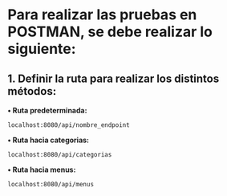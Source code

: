 # Para realizar las pruebas en POSTMAN, se debe realizar lo siguiente:

## 1. Definir la ruta para realizar los distintos métodos:

**• Ruta predeterminada:**

```
localhost:8080/api/nombre_endpoint
```

**• Ruta hacia categorias:**

```
localhost:8080/api/categorias
```

**• Ruta hacia menus:**

```
localhost:8080/api/menus
```
